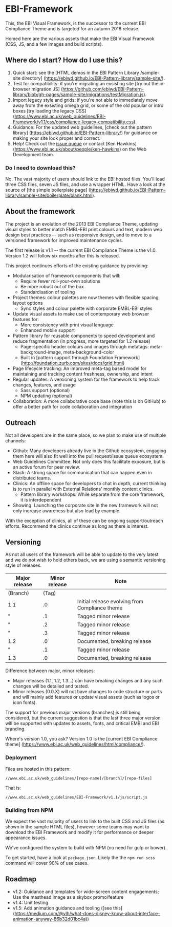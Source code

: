 # EBI-Framework

This, the EBI Visual Framework, is the successor to the current EBI Compliance Theme and is targeted for an autumn 2016 release.

Homed here are the various assets that make the EBI Visual Framewok (CSS, JS, and a few images and build scripts).

## Where do I start? How do I use this?

1. Quick start: see the [HTML demos in the EBI Pattern Library /sample-site directory] (https://ebiwd.github.io/EBI-Pattern-library/sample-site/).
2. Test for compatibility: if you're migrating an exsisting site [try out the in-browser migration JS] (https://github.com/ebiwd/EBI-Pattern-library/blob/gh-pages/sample-site/migrations/testMigration.js).
3. Import legacy style and grids: if you're not able to immediately move away from the exsisting omega grid, or some of the old popular or intro boxes [try loading the legacy CSS] (https://www.ebi.ac.uk/web_guidelines/EBI-Framework/v1.1/css/compliance-legacy-compatibility.css).
4. Guidance: For the updated web guidelines, [check out the pattern library] (https://ebiwd.github.io/EBI-Pattern-library/) for guidance on making your site look proper and correct.
5. Help! Check out the [issue queue](https://github.com/ebiwd/EBI-Framework/issues) or contact [Ken Hawkins] (https://www.ebi.ac.uk/about/people/ken-hawkins) on the Web Development team.

### Do I need to download this?

No. The vast majority of users should link to the EBI hosted files. You'll load three CSS files, seven JS files, and use a wrapper HTML. Have a look at the source of [the simple boilerplate page] (https://ebiwd.github.io/EBI-Pattern-library/sample-site/boilerplate/blank.html).

## About the framework

The project is an evolution of the 2013 EBI Compliance Theme, updating visual styles to better match EMBL-EBI print colours and text, modern web design best practices -- such as responsive design, and to move to a versioned framework for improved maintenance cycles.

The first release is v1.1 -- the current EBI Compliance Theme is the v1.0. Version 1.2 will follow six months after this is released.

This project continues efforts of the existing guidance by providing:

- Modularisation of framework components that will:
  - Require fewer roll-your-own solutions
  - Be more robust out of the box
  - Standardisation of tooling
- Project themes: colour palettes are now themes with flexible spacing, layout options
  - Sync styles and colour palette with corporate EMBL-EBI styles
- Update visual assets to make use of contemporary web browser features for:
  - More consistency with print visual language
  - Enhanced mobile support
- Pattern library for reusable components to speed development and reduce fragmentation (in progress, more targeted for 1.2 release)
  - Page-specific header colours and images through metatags: meta-background-image, meta-background-color
  - Built in [pattern support through Foundation Framework] (http://foundation.zurb.com/sites/docs/grid.html)
- Page lifecycle tracking: An improved meta-tag based model for maintaining and tracking content freshness, ownership, and intent
- Regular updates: A versioning system for the framework to help track changes, features, and usage
  - Sass support (optional)
  - NPM updating (optional)
- Collaboration: A more collaborative code base (note this is on GitHub) to offer a better path for code collaboration and integration

## Outreach
Not all developers are in the same place, so we plan to make use of multiple channels:

- Github: Many developers already live in the Github ecosystem, engaging them here will also fit well into the pull request/issue queue ecosystem.
- Web Guidelines Committee: Not only does this facilitate exposure, but is an active forum for peer review.
- Slack: A strong space for communication that can happen even in distributed teams.
- Clinics: An offline space for developers to chat in depth, current thinking is to run in parallel with External Relations' monthly content clinics.
   - Pattern library workshops: While separate from the core framework, it is interdependent
- Showing: Launching the corporate site in the new framework will not only increase awareness but also lead by example.

With the exception of clinics, all of these can be ongoing support/outreach efforts. Recommend the clinics continue as long as there is interest.

## Versioning
As not all users of the framework will be able to update to the very latest and we do not wish to hold others back, we are using a semantic versioning style of releases.

| Major release | Minor release | Note |
| ------------- | ------------- | ---- |
| (Branch)      | (Tag)         | |
| 1.1           | .0            | Initial release evolving from Compliance theme |
| "             | .1            | Tagged minor release |
| "             | .2            | Tagged minor release |
| "             | .3            | Tagged minor release |
| 1.2           | .0            | Documented, breaking release |
| "             | .1            | Tagged minor release |
| 1.3           | .0            | Documented, breaking release |

Difference between major, minor releases:
- Major releases (1.1, 1.2, 1.3...) can have breaking changes and any such changes will be detailed and tested.
- Minor releases (0.0.X) will not have changes to code structure or parts and will mainly add features or update visual assets (such as logos or icon fonts).

The support for previous major versions (branches) is still being considered, but the current suggestion is that the last three major version will be supported with updates to assets, fonts, and critical EMBl and EBI branding.

Where's version 1.0, you ask? Version 1.0 is the [current EBI Compliance theme] (https://www.ebi.ac.uk/web_guidelines/html/compliance/).

### Deployment
Files are hosted in this pattern:
```
//www.ebi.ac.uk/web_guidelines/[repo-name]/[branch]/[repo-files]
```
That is:
```
//www.ebi.ac.uk/web_guidelines/EBI-Framework/v1.1/js/script.js
```

### Building from NPM
We expect the vast majority of users to link to the built CSS and JS files (as shown in the sample HTML files), however some teams may want to download the EBI Framework and modify it for performance or deeper appearance issues.

We've configured the system to build with NPM (no need for gulp or bower).

To get started, have a look at `package.json`. Likely the the `npm run scss` command will cover 90% of use cases.

## Roadmap
- v1.2: Guidance and templates for wide-screen content engagements;
        Use the masthead image as a skybox promo/feature
- v1.4: Unit testing
- v1.5: Add animation guidance and tooling ([see this] (https://medium.com/@vlh/what-does-disney-know-about-interface-animation-anyway-86b32d01bc4a))
